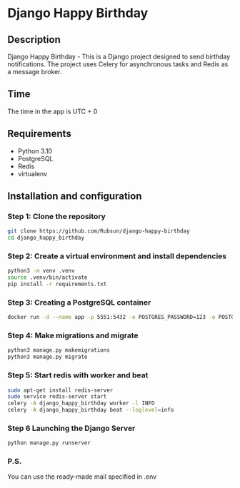 # Django Happy Birthday

## Description
Django Happy Birthday - This is a Django project designed to send birthday notifications. The project uses Celery for asynchronous tasks and Redis as a message broker.

## Time
The time in the app is UTC + 0

## Requirements
- Python 3.10
- PostgreSQL
- Redis
- virtualenv

## Installation and configuration

### Step 1: Clone the repository
```bash
git clone https://github.com/Rubsun/django-happy-birthday
cd django_happy_birthday
```

### Step 2: Create a virtual environment and install dependencies
```bash
python3 -m venv .venv
source .venv/bin/activate
pip install -r requirements.txt
```

### Step 3: Creating a PostgreSQL container
```bash
docker run -d --name app -p 5551:5432 -e POSTGRES_PASSWORD=123 -e POSTGRES_USER=app -e POSTGRES_DB=app  postgres
```
### Step 4: Make migrations and migrate
```bash
python3 manage.py makemigrations
python3 manage.py migrate
```
### Step 5: Start redis with worker and beat
```bash
sudo apt-get install redis-server
sudo service redis-server start
celery -A django_happy_birthday worker -l INFO
celery -A django_happy_birthday beat --loglevel=info
```

### Step 6 Launching the Django Server
```bash
python manage.py runserver
```
### P.S.
You can use the ready-made mail specified in .env
